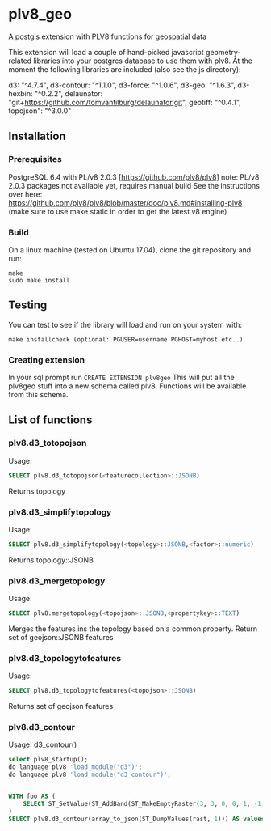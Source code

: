# plv8_geo
A postgis extension with PLV8 functions for geospatial data

This extension will load a couple of hand-picked javascript geometry-related libraries into your postgres database to use them with plv8. At the moment the following libraries are included (also see the js directory):

d3: "^4.7.4",
d3-contour: "^1.1.0",
d3-force: "^1.0.6",
d3-geo: "^1.6.3",
d3-hexbin: "^0.2.2",
delaunator: "git+https://github.com/tomvantilburg/delaunator.git",
geotiff: "^0.4.1",
topojson": "^3.0.0"

## Installation
### Prerequisites
 PostgreSQL 6.4 with PL/v8 2.0.3 [https://github.com/plv8/plv8] 
 note: PL/v8 2.0.3 packages not available yet, requires manual build See the instructions over here: https://github.com/plv8/plv8/blob/master/doc/plv8.md#installing-plv8 (make sure to use make static in order to get the latest v8 engine)

### Build
On a linux machine (tested on Ubuntu 17.04), clone the git repository and run:
```
make
sudo make install
```

## Testing
You can test to see if the library will load and run on your system with:
```
make installcheck (optional: PGUSER=username PGHOST=myhost etc..)
```
### Creating extension
In your sql prompt run `CREATE EXTENSION plv8geo`
This will put all the plv8geo stuff into a new schema called plv8. Functions will be available from this schema.

## List of functions

### plv8.d3_totopojson
Usage:
```sql
SELECT plv8.d3_totopojson(<featurecollection>::JSONB)
```
Returns topology
### plv8.d3_simplifytopology
Usage:
```sql
SELECT plv8.d3_simplifytopology(<topology>::JSONB,<factor>::numeric)
```
Returns topology::JSONB

### plv8.d3_mergetopology
Usage:
```sql
SELECT plv8.mergetopology(<topojson>::JSONB,<propertykey>::TEXT)
```
Merges the features ins the topology based on a common property.
Return set of geojson::JSONB features

### plv8.d3_topologytofeatures
Usage:
```sql
SELECT plv8.d3_topologytofeatures(<topojson>::JSONB)
```
Returns set of geojson features


### plv8.d3_contour
Usage: 
d3_contour()
```sql
select plv8_startup();
do language plv8 'load_module("d3")';
do language plv8 'load_module("d3_contour")';


WITH foo AS (
	SELECT ST_SetValue(ST_AddBand(ST_MakeEmptyRaster(3, 3, 0, 0, 1, -1, 0, 0, 0), 1, '8BUI', 1, 0), 1, 2, 5) AS rast
) 
SELECT plv8.d3_contour(array_to_json(ST_DumpValues(rast, 1))) AS values FROM foo;
```


